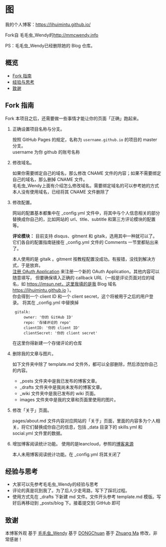 # 图

我的个人博客：<https://lihuimintu.github.io/>

Fork自 毛毛虫_Wendy的<http://mmcwendy.info> 

PS：毛毛虫_Wendy已经删除她的 Blog 仓库。

## 概览

<!-- vim-markdown-toc GFM -->

* [Fork 指南](#fork-指南)
* [经验与思考](#经验与思考)
* [致谢](#致谢)

<!-- vim-markdown-toc -->

## Fork 指南

Fork 本项目之后，还需要做一些事情才能让你的页面「正确」跑起来。

1. 正确设置项目名称与分支。

   按照 GitHub Pages 的规定，名称为 `username.github.io` 的项目的 master 分支。\
   username 为你 github 的账号名称

2. 修改域名。

   如果你需要绑定自己的域名，那么修改 CNAME 文件的内容；如果不需要绑定自己的域名，那么删掉 CNAME 文件。 \
   毛毛虫_Wendy上面有介绍怎么修改域名。需要绑定域名的可以参考她的方式 \
   本人没有使用域名，已经将其 CNAME 文件删除了

3. 修改配置。

   网站的配置基本都集中在 \_config.yml 文件中，将其中与个人信息相关的部分替换成你自己的，比如网站的 url、title、subtitle 和第三方评论模块的配置等。

   **评论模块：** 目前支持 disqus、gitment 和 gitalk，选用其中一种就可以了。它们各自的配置指南链接在 \_config.yml 文件的 Comments 一节里都贴出来了。
   
   本人使用的是 gitalk 。gitment 按教程配置没成功。有报错，没找到解决方式，于是放弃。\
   [注册 OAuth Application](https://github.com/settings/applications/new) 
   来注册一个新的 OAuth Application。其他内容可以随意填写，
   但要确保填入正确的 callback URL（一般是评论页面对应的域名，如 https://imsun.net，这里我填的是我 Blog 域名 https://lihuimintu.github.io ）。\
   你会得到一个 client ID 和一个 client secret，这个将被用于之后的用户登录。
   将其在 _config.yml 中替换掉
   ```
    gitalk:
        owner: '你的 GitHub ID'
        repo: '存储评论的 repo'
        clientID: '你的 client ID'
        clientSecret: '你的 client secret'
   ```
   在这里你得新建一个存储评论的仓库
   
4. 删除我的文章与图片。

   如下文件夹中除了 template.md 文件外，都可以全部删除，然后添加你自己的内容。

   * \_posts 文件夹中是我已发布的博客文章。
   * \_drafts 文件夹中是我尚未发布的博客文章。
   * \_wiki 文件夹中是我已发布的 wiki 页面。
   * images 文件夹中是我的文章和页面里使用的图片。

5. 修改「关于」页面。

   pages/about.md 文件内容对应网站的「关于」页面，里面的内容多为个人相关，将它们替换成你自己的信息，包括 \_data 目录下的 skills.yml 和 social.yml 文件里的数据。

6. 增加博客阅读统计功能。
   使用的是leancloud，参照的[博客来源][1]
   
   本人未用博客阅读统计功能。在 _config.yml 将其关闭了
   
## 经验与思考

* 大家可以先参考毛毛虫_Wendy的经验与思考
* 评论的真是坑到我了。为了后人少走弯路，写下了踩坑过程。
* 使用方式先在 _drafts 下新建 md 文件。文件开头参考 template.md 模版。写好后再移动到 _posts/blog 下。接着提交到 GitHub 即可


## 致谢

本博客外观
基于 [毛毛虫_Wendy](http://mmcwendy.info)
基于 [DONGChuan](http://dongchuan.github.io) 
基于 [Zhuang Ma](http://mazhuang.org/)
修改，非常感谢！

[1]: http://jekyllthemes.org/
